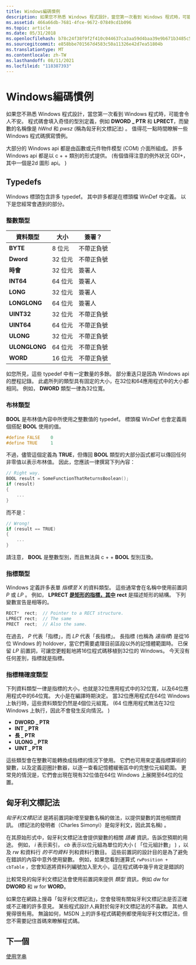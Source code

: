 ```yaml
---
title: Windows編碼慣例
description: 如果您不熟悉 Windows 程式設計，當您第一次看到 Windows 程式時，可能會令人不安。
ms.assetid: 466a66db-7681-4fce-9672-07849cd1b096
ms.topic: article
ms.date: 05/31/2018
ms.openlocfilehash: b78c24f38f9f2f410c044637ca3aa59d4baa39e9b671b3485c5b85899b69c2fb
ms.sourcegitcommit: e858bbe701567d4583c50a11326e42d7ea51804b
ms.translationtype: MT
ms.contentlocale: zh-TW
ms.lasthandoff: 08/11/2021
ms.locfileid: "118387393"
---
```

# <a name="windows-coding-conventions"></a>Windows編碼慣例

如果您不熟悉 Windows 程式設計，當您第一次看到 Windows 程式時，可能會令人不安。 程式碼會填入奇怪的型別定義，例如 **DWORD \_ PTR** 和 **LPRECT**，而變數的名稱像是 *hWnd* 和 *pwsz* (稱為匈牙利文標記法) 。 值得花一點時間瞭解一些 Windows 程式碼撰寫慣例。

大部分的 Windows api 都是由函數或元件物件模型 (COM) 介面所組成。 許多 Windows api 都是以 c + + 類別的形式提供。  (有個值得注意的例外狀況 GDI+，其中一個是2d 圖形 api。 ) 

## <a name="typedefs"></a>Typedefs

Windows 標頭包含許多 typedef。 其中許多都是在標頭檔 WinDef 中定義。 以下是您經常會遇到的部分。

### <a name="integer-types"></a>整數類型



| 資料類型     | 大小    | 簽署？  |
|---------------|---------|----------|
| **BYTE**      | 8 位元  | 不帶正負號 |
| **Dword**     | 32 位元 | 不帶正負號 |
| **時會**     | 32 位元 | 簽署人   |
| **INT64**     | 64 位元 | 簽署人   |
| **LONG**      | 32 位元 | 簽署人   |
| **LONGLONG**  | 64 位元 | 簽署人   |
| **UINT32**    | 32 位元 | 不帶正負號 |
| **UINT64**    | 64 位元 | 不帶正負號 |
| **ULONG**     | 32 位元 | 不帶正負號 |
| **ULONGLONG** | 64 位元 | 不帶正負號 |
| **WORD**      | 16 位元 | 不帶正負號 |



 

如您所見，這些 typedef 中有一定數量的多餘。 部分重迭只是因為 Windows api 的歷程記錄。 此處所列的類型具有固定的大小，在32位和64應用程式中的大小都相同。 例如， **DWORD** 類型一律為32位寬。

### <a name="boolean-type"></a>布林類型

**BOOL** 是布林值內容中所使用之整數值的 typedef。 標頭檔 WinDef 也會定義兩個搭配 **BOOL** 使用的值。


```C++
#define FALSE    0 
#define TRUE     1
```



不過，儘管這個定義為 **TRUE**，但傳回 **BOOL** 類型的大部分函式都可以傳回任何非零值以表示布林值。 因此，您應該一律撰寫下列內容：


```C++
// Right way.
BOOL result = SomeFunctionThatReturnsBoolean();
if (result) 
{ 
    ...
}
```



而不是：


```C++
// Wrong!
if (result == TRUE) 
{
    ... 
}
```



請注意， **BOOL** 是整數型別，而且無法與 c + + **BOOL** 型別互換。

### <a name="pointer-types"></a>指標類型

Windows 定義許多表單 *指標至 X* 的資料類型。 這些通常會在名稱中使用前置詞 *P* 或 *LP* 。 例如， **LPRECT** [**是矩形的指標，其中**](/previous-versions//dd162897(v=vs.85)) **rect** 是描述矩形的結構。 下列變數宣告是相等的。


```C++
RECT*  rect;  // Pointer to a RECT structure.
LPRECT rect;  // The same
PRECT  rect;  // Also the same.
```



在過去， *P* 代表「指標」，而 *LP* 代表「長指標」。 長指標 (也稱為 *遠指標*) 是從16位 Windows 的 holdover，當它們需要處理目前區段以外的記憶體範圍時。 已保留 *LP* 前置詞，可讓您更輕鬆地將16位程式碼移植到32位的 Windows。 今天沒有任何差別，指標就是指標。

### <a name="pointer-precision-types"></a>指標精確度類型

下列資料類型一律是指標的大小，也就是32位應用程式中的32位寬，以及64位應用程式中的64位寬。 大小是在編譯時期決定。 當32位應用程式在64位 Windows 上執行時，這些資料類型仍然是4個位元組寬。  (64 位應用程式無法在32位 Windows 上執行，因此不會發生反向情況。 ) 

-   **DWORD \_ PTR**
-   **INT \_ PTR**
-   **長 \_ PTR**
-   **ULONG \_ PTR**
-   **UINT \_ PTR**

這些類型會在整數可能轉換成指標的情況下使用。 它們也可用來定義指標算術的變數，以及定義迴圈計數器，以逐一查看記憶體緩衝區中的完整位元組範圍。 更常見的情況是，它們會出現在現有32位值在64位 Windows 上展開至64位的位置。

## <a name="hungarian-notation"></a>匈牙利文標記法

*匈牙利文標記法* 是將前置詞新增至變數名稱的做法，以提供變數的其他相關資訊。  (標記法的發明者（Charles Simonyi）是匈牙利文，因此其名稱) 。

在其原始形式中，匈牙利文標記法會提供變數的相關 *語義* 資訊，告訴您預期的用途。 例如， *i* 表示索引， *cb* 表示以位元組為單位的大小 ( 「位元組計數」 ) ，以及 *rw* 和資料行 *的平均資料* 列和資料行數目。 這些前置詞的設計目的是為了避免在錯誤的內容中意外使用變數。 例如，如果您看到運算式 `rwPosition +  cbTable` ，您會知道將資料列編號加入至大小，這在程式碼中幾乎肯定是錯誤的

比較常見的匈牙利文標記法會使用前置詞來提供 *類型* 資訊，例如 *dw* for **DWORD** 和 *w* for **WORD**。

如果您在網路上搜尋「匈牙利文標記法」，您會發現有關匈牙利文標記法是否正確或不正確的許多意見。 某些程式設計人員對於匈牙利文標記法的不喜歡。 其他人覺得很有用。 無論如何，MSDN 上的許多程式碼範例都使用匈牙利文標記法，但您不需要記住首碼來瞭解程式碼。

## <a name="next"></a>下一個

[使用字串](working-with-strings.md)

 

 